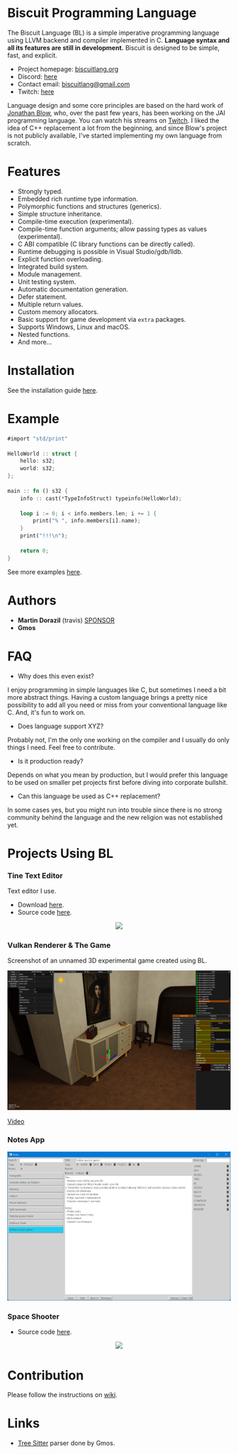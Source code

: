 # Biscuit Programming Language

The Biscuit Language (BL) is a simple imperative programming language using LLVM backend and compiler implemented in C.
**Language syntax and all its features are still in development.** Biscuit is designed to be simple, fast, and explicit.

- Project homepage: [biscuitlang.org](https://biscuitlang.org)
- Discord: [here](https://discord.gg/DDTCcYzb9h)
- Contact email: [biscuitlang@gmail.com](mailto:biscuitlang@gmail.com)
- Twitch: [here](https://www.twitch.tv/travis_md)

Language design and some core principles are based on the hard work of [Jonathan Blow](https://en.wikipedia.org/wiki/Jonathan_Blow), who, over the past few years, has been working on the JAI programming language. You can watch his streams on [Twitch](https://www.twitch.tv/j_blow). I liked the idea of C++ replacement a lot from the beginning, and since Blow's project is not publicly available, I've started implementing my own language from scratch.

# Features
* Strongly typed.
* Embedded rich runtime type information.
* Polymorphic functions and structures (generics).
* Simple structure inheritance.
* Compile-time execution (experimental).
* Compile-time function arguments; allow passing types as values (experimental).
* C ABI compatible (C library functions can be directly called).
* Runtime debugging is possible in Visual Studio/gdb/lldb.
* Explicit function overloading.
* Integrated build system.
* Module management.
* Unit testing system.
* Automatic documentation generation.
* Defer statement.
* Multiple return values.
* Custom memory allocators.
* Basic support for game development via `extra` packages.
* Supports Windows, Linux and macOS.
* Nested functions.
* And more...

# Installation
See the installation guide [here](https://biscuitlang.org).

# Example
```rust
#import "std/print"

HelloWorld :: struct {
    hello: s32;
    world: s32;
};

main :: fn () s32 {
    info :: cast(*TypeInfoStruct) typeinfo(HelloWorld);

    loop i := 0; i < info.members.len; i += 1 {
        print("% ", info.members[i].name);
    }
    print("!!!\n");

    return 0;
}
```

See more examples [here](https://biscuitlang.org).

# Authors

- **Martin Dorazil** (travis) [SPONSOR](https://www.paypal.com/donate/?hosted_button_id=WKSP23ADBFDP6)
- **Gmos**

# FAQ

* Why does this even exist?

I enjoy programming in simple languages like C, but sometimes I need a bit more abstract things. Having a custom language brings a pretty nice possibility to add all you need or miss from your conventional language like C.
And, it's fun to work on.

* Does language support XYZ?

Probably not, I'm the only one working on the compiler and I usually do only things I need. Feel free to contribute.

* Is it production ready?

Depends on what you mean by production, but I would prefer this language to be used on smaller pet projects first before diving into corporate bullshit.

* Can this language be used as C++ replacement?

In some cases yes, but you might run into trouble since there is no strong community behind the language and the new religion was not established yet.

# Projects Using BL

### Tine Text Editor

Text editor I use.

- Download [here](https://travisdp.itch.io/tine).
- Source code [here](https://github.com/travisdoor/tine).

<div style="text-align:center"><img src="logo/the_editor.png" /></div>

### Vulkan Renderer & The Game

Screenshot of an unnamed 3D experimental game created using BL.

<div style="text-align:center"><img src="logo/the_game.png" /></div>

[Video](https://youtu.be/8nconux9oxM)

### Notes App

<div style="text-align:center"><img src="logo/the_note_app.png" /></div>

### Space Shooter

- Source code [here](https://github.com/travisdoor/bl/tree/master/how-to/gunner).

<div style="text-align:center"><img src="how-to/gunner/gunner.gif" /></div>

# Contribution

Please follow the instructions on [wiki](https://github.com/travisdoor/bl/wiki/Contribution).

# Links

- [Tree Sitter](https://github.com/GmosNM/tree-sitter-bl) parser done by Gmos.
